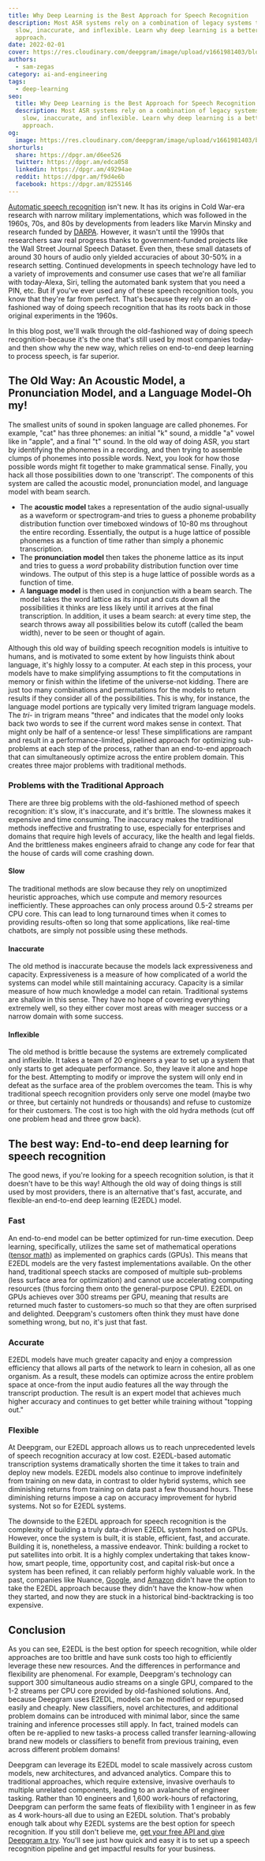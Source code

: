 ```yaml
---
title: Why Deep Learning is the Best Approach for Speech Recognition
description: Most ASR systems rely on a combination of legacy systems that are
  slow, inaccurate, and inflexible. Learn why deep learning is a better
  approach.
date: 2022-02-01
cover: https://res.cloudinary.com/deepgram/image/upload/v1661981403/blog/deep-learning-speech-recognition/why-dl-is-best-for-speech-recognition-thumb-554x22.png
authors:
  - sam-zegas
category: ai-and-engineering
tags:
  - deep-learning
seo:
  title: Why Deep Learning is the Best Approach for Speech Recognition
  description: Most ASR systems rely on a combination of legacy systems that are
    slow, inaccurate, and inflexible. Learn why deep learning is a better
    approach.
og:
  image: https://res.cloudinary.com/deepgram/image/upload/v1661981403/blog/deep-learning-speech-recognition/why-dl-is-best-for-speech-recognition-thumb-554x22.png
shorturls:
  share: https://dpgr.am/d6ee526
  twitter: https://dpgr.am/edca058
  linkedin: https://dpgr.am/49294ae
  reddit: https://dpgr.am/f9d4e6b
  facebook: https://dpgr.am/8255146
---
```

[Automatic speech recognition](https://sweet-pie-c52a63-blog.netlify.app/what-is-asr/) isn't new. It has its origins in Cold War-era research with narrow military implementations, which was followed in the 1960s, 70s, and 80s by developments from leaders like Marvin Minsky and research funded by [DARPA](https://en.wikipedia.org/wiki/DARPA). However, it wasn't until the 1990s that researchers saw real progress thanks to government-funded projects like the Wall Street Journal Speech Dataset. Even then, these small datasets of around 30 hours of audio only yielded accuracies of about 30-50% in a research setting. Continued developments in speech technology have led to a variety of improvements and consumer use cases that we're all familiar with today-Alexa, Siri, telling the automated bank system that you need a PIN, etc. But if you've ever used any of these speech recognition tools, you know that they're far from perfect. That's because they rely on an old-fashioned way of doing speech recognition that has its roots back in those original experiments in the 1960s.

In this blog post, we'll walk through the old-fashioned way of doing speech recognition-because it's the one that's still used by most companies today-and then show why the new way, which relies on end-to-end deep learning to process speech, is far superior.

## The Old Way: An Acoustic Model, a Pronunciation Model, and a Language Model-Oh my!

The smallest units of sound in spoken language are called phonemes. For example, "cat" has three phonemes: an initial "k" sound, a middle "a" vowel like in "apple", and a final "t" sound. In the old way of doing ASR, you start by identifying the phonemes in a recording, and then trying to assemble clumps of phonemes into possible words. Next, you look for how those possible words might fit together to make grammatical sense. Finally, you hack all those possibilities down to one 'transcript'. The components of this system are called the acoustic model, pronunciation model, and language model with beam search.

* The **acoustic model** takes a representation of the audio signal-usually as a waveform or spectrogram-and tries to guess a phoneme probability distribution function over timeboxed windows of 10-80 ms throughout the entire recording. Essentially, the output is a huge lattice of possible phonemes as a function of time rather than simply a phonemic transcription.
* The **pronunciation model** then takes the phoneme lattice as its input and tries to guess a *word* probability distribution function over time windows. The output of this step is a huge lattice of possible words as a function of time.
* A **language model** is then used in conjunction with a beam search. The model takes the word lattice as its input and cuts down all the possibilities it thinks are less likely until it arrives at the final transcription. In addition, it uses a beam search: at every time step, the search throws away all possibilities below its cutoff (called the beam width), never to be seen or thought of again.

Although this old way of building speech recognition models is intuitive to humans, and is motivated to some extent by how linguists think about language, it's highly lossy to a computer. At each step in this process, your models have to make simplifying assumptions to fit the computations in memory or finish within the lifetime of the universe-not kidding. There are just too many combinations and permutations for the models to return results if they consider all of the possibilities. This is why, for instance, the language model portions are typically very limited trigram language models. The *tri-* in trigram means "three" and indicates that the model only looks back two words to see if the current word makes sense in context. That might only be half of a sentence-or less! These simplifications are rampant and result in a performance-limited, pipelined approach for optimizing sub-problems at each step of the process, rather than an end-to-end approach that can simultaneously optimize across the entire problem domain. This creates three major problems with traditional methods.

<WhitepaperPromo whitepaper="latest"></WhitepaperPromo>

### Problems with the Traditional Approach

There are three big problems with the old-fashioned method of speech recognition: it's slow, it's inaccurate, and it's brittle. The slowness makes it expensive and time consuming. The inaccuracy makes the traditional methods ineffective and frustrating to use, especially for enterprises and domains that require high levels of accuracy, like the health and legal fields. And the brittleness makes engineers afraid to change any code for fear that the house of cards will come crashing down.

#### Slow

The traditional methods are slow because they rely on unoptimized heuristic approaches, which use compute and memory resources inefficiently. These approaches can only process around 0.5-2 streams per CPU core. This can lead to long turnaround times when it comes to providing results-often so long that some applications, like real-time chatbots, are simply not possible using these methods.

#### Inaccurate

The old method is inaccurate because the models lack expressiveness and capacity. Expressiveness is a measure of how complicated of a world the systems can model while still maintaining accuracy. Capacity is a similar measure of how much knowledge a model can retain. Traditional systems are shallow in this sense. They have no hope of covering everything extremely well, so they either cover most areas with meager success or a narrow domain with some success.

#### Inflexible

The old method is brittle because the systems are extremely complicated and inflexible. It takes a team of 20 engineers a year to set up a system that only starts to get adequate performance. So, they leave it alone and hope for the best. Attempting to modify or improve the system will only end in defeat as the surface area of the problem overcomes the team. This is why traditional speech recognition providers only serve one model (maybe two or three, but certainly not hundreds or thousands) and refuse to customize for their customers. The cost is too high with the old hydra methods (cut off one problem head and three grow back).

## The best way: End-to-end deep learning for speech recognition

The good news, if you're looking for a speech recognition solution, is that it doesn't have to be this way! Although the old way of doing things is still used by most providers, there is an alternative that's fast, accurate, and flexible-an end-to-end deep learning (E2EDL) model.

### Fast

An end-to-end model can be better optimized for run-time execution. Deep learning, specifically, utilizes the same set of mathematical operations ([tensor math](https://en.wikipedia.org/wiki/Tensor)) as implemented on graphics cards (GPUs). This means that E2EDL models are the very fastest implementations available. On the other hand, traditional speech stacks are composed of multiple sub-problems (less surface area for optimization) and cannot use accelerating computing resources (thus forcing them onto the general-purpose CPU).  E2EDL on GPUs achieves over 300 streams per GPU, meaning that results are returned much faster to customers-so much so that they are often surprised and delighted. Deepgram's customers often think they must have done something wrong, but no, it's just that fast.

### Accurate

E2EDL models have much greater capacity and enjoy a compression efficiency that allows all parts of the network to learn in cohesion, all as one organism. As a result, these models can optimize across the entire problem space at once-from the input audio features all the way through the transcript production. The result is an expert model that achieves much higher accuracy and continues to get better while training without "topping out."

### Flexible

At Deepgram, our E2EDL approach allows us to reach unprecedented levels of speech recognition accuracy at low cost. E2EDL-based automatic transcription systems dramatically shorten the time it takes to train and deploy new models. E2EDL models also continue to improve indefinitely from training on new data, in contrast to older hybrid systems, which see diminishing returns from training on data past a few thousand hours. These diminishing returns impose a cap on accuracy improvement for hybrid systems. Not so for E2EDL systems.  

The downside to the E2EDL approach for speech recognition is the complexity of building a truly data-driven E2EDL system hosted on GPUs. However, once the system is built, it is stable, efficient, fast, and accurate. Building it is, nonetheless, a massive endeavor. Think: building a rocket to put satellites into orbit. It is a highly complex undertaking that takes know-how, smart people, time, opportunity cost, and capital risk-but once a system has been refined, it can reliably perform highly valuable work. In the past, companies like Nuance, [Google](https://offers.deepgram.com/head-to-head-dg-vs-google-webinar-on-demand), and [Amazon](https://offers.deepgram.com/head-to-head-dg-vs-amazon-webinar-on-demand) didn't have the option to take the E2EDL approach because they didn't have the know-how when they started, and now they are stuck in a historical bind-backtracking is too expensive.

## Conclusion

As you can see, E2EDL is the best option for speech recognition, while older approaches are too brittle and have sunk costs too high to efficiently leverage these new resources. And the differences in performance and flexibility are phenomenal. For example, Deepgram's technology can support 300 simultaneous audio streams on a single GPU, compared to the 1-2 streams per CPU core provided by old-fashioned solutions. And, because Deepgram uses E2EDL, models can be modified or repurposed easily and cheaply. New classifiers, novel architectures, and additional problem domains can be introduced with minimal labor, since the same training and inference processes still apply. In fact, trained models can often be re-applied to new tasks-a process called transfer learning-allowing brand new models or classifiers to benefit from previous training, even across different problem domains!

Deepgram can leverage its E2EDL model to scale massively across custom models, new architectures, and advanced analytics. Compare this to traditional approaches, which require extensive, invasive overhauls to multiple unrelated components, leading to an avalanche of engineer tasking. Rather than 10 engineers and 1,600 work-hours of refactoring, Deepgram can perform the same feats of flexibility with 1 engineer in as few as 4 work-hours-all due to using an E2EDL solution. That's probably enough talk about why E2EDL systems are the best option for speech recognition. If you still don't believe me, [get your free API and give Deepgram a try](https://console.deepgram.com/). You'll see just how quick and easy it is to set up a speech recognition pipeline and get impactful results for your business.